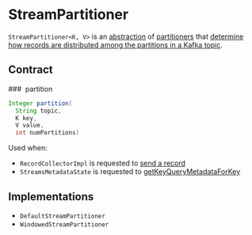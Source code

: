 # StreamPartitioner

`StreamPartitioner<K, V>` is an [abstraction](#contract) of [partitioners](#implementations) that [determine how records are distributed among the partitions in a Kafka topic](#partition).

## Contract

### <span id="partition"> partition

```java
Integer partition(
  String topic,
  K key,
  V value,
  int numPartitions)
```

Used when:

* `RecordCollectorImpl` is requested to [send a record](RecordCollectorImpl.md#send)
* `StreamsMetadataState` is requested to [getKeyQueryMetadataForKey](../StreamsMetadataState.md#getKeyQueryMetadataForKey)

## Implementations

* `DefaultStreamPartitioner`
* `WindowedStreamPartitioner`

